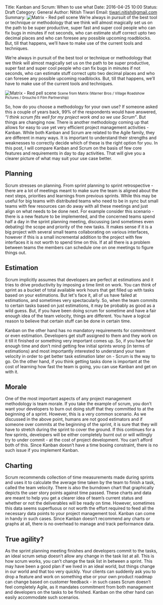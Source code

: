 Title: Kanban and Scrum: When to use what
Date: 2016-04-25 10:00
Status: Draft
Category: General
Author: Nitish Tiwari
Email: tiwari.nitish@gmail.com
Summary: ![Matrix - Red pell scene ]({filename}/images/2016-04-25_kanban_and_scrum_when_to_use_what/matrix-red-pill.jpg) We’re always in pursuit of the best tool or technique or methodology that we think will almost magically set us on the path to be super productive, super fast and super cool people who can fix bugs in minutes if not seconds, who can estimate stuff correct upto two decimal places and who can foresee any possible upcoming roadblocks. But, till that happens, we’ll have to make use of the current tools and techniques.


We’re always in pursuit of the best tool or technique or methodology that we think will almost magically set us on the path to be super productive, super fast and super cool people who can fix bugs in minutes if not seconds, who can estimate stuff correct upto two decimal places and who can foresee any possible upcoming roadblocks. But, till that happens, we’ll have to make use of the current tools and techniques.

![Matrix - Red pell scene ]({filename}/images/2016-04-25_kanban_and_scrum_when_to_use_what/matrix-red-pill.jpg)
<small>Scene from Matrix (Warner Bros / Village Roadshow Pictures / Groucho II Film Partnership)</small>

So, how do you choose a methodology for your own use? If someone asked this a couple of years back, 99% of the respondents would have answered, *“I think scrum fits well for my project work and so we use Scrum”*. But things are changing now. There is another methodology coming up that allows for easy to use yet very efficient project management activities - Kanban. While both Kanban and Scrum are related to the Agile family, they are different in many ways. It is important to understand their strengths and weaknesses to correctly decide which of these is the right option for you. In this post, I will compare Kanban and Scrum on the basis of few core features and requirements in day to day activities. That will give you a clearer picture of what may suit your use case better.


## Planning

Scrum stresses on planning. From sprint planning to sprint retrospective - there are a lot of meetings meant to make sure the team is aligned about the next steps, priorities and learnings from previous sprints. While this may be useful for big teams with distributed teams who need to be in sync but small teams with few resources can do away with all these meetings and just align on what needs to be done next. For example consider this scenario - there is a new feature to be implemented, and the concerned teams spend half a day in the sprint planning meeting, discussing (and sometimes even debating) the scope and priority of the new tasks. It makes sense if it is a big project with several small teams collaborating on various interfaces, however if this is a small incremental addition to the project with few interfaces it is not worth to spend time on this. If at all there is a problem between teams the members can schedule one on one meetings to figure things out.


## Estimation

Scrum implicitly assumes that developers are perfect at estimations and it tries to drive productivity by imposing a time limit on work. You can think of sprint as a bucket of total available work hours that get filled up with tasks based on your estimations. But let's face it, all of us have failed at estimations, and sometimes very spectacularly. So, when the team commits to certain tasks based on just estimations, it may be probably as good as a wild guess. But, if you have been doing scrum for sometime and have a fair enough idea of the team velocity, things are different. You have a logical reason to believe that certain stuff can be done in certain time.

Kanban on the other hand has no mandatory requirements for commitment or even estimation. Developers get stuff assigned to them and they work on it till it finished or something very important comes up. So, if you have fair enough time and don’t mind getting few initial sprints wrong (in terms of estimations) and most importantly interested to understand your team velocity in order to get better task estimation later on - Scrum is the way to go. On the other hand, if you think getting tasks done is important at the cost of learning how fast the team is going, you can use Kanban and get on with it.


## Morale

One of the most important aspects of any project management methodology is team morale. If you take the example of scrum, you don’t want your developers to burn out doing stuff that they committed to at the beginning of a sprint. However, this is a very common scenario. As we discussed in the above point, humans are not good estimators and if someone over commits at the beginning of the sprint, it is sure that they will have to stretch during the sprint to cover the ground. If this continues for a few sprints, developers will be either completely burnt out or will willingly try to under commit - at the cost of project development. You can’t afford both of this. Since Kanban doesn’t have a time boxing constraint, there is no such issue if you implement Kanban.


## Charting

Scrum recommends collection of time measurements made during sprints and uses it to calculate the average time taken by the team to finish a task, called the team velocity. There is also the burndown chart that graphically depicts the user story points against time passed. These charts and data are meant to help you get a clearer idea of team’s current status and whether or not the deliverables will be ready on time. However, sometimes this data seems superfluous or not worth the effort required to feed all the necessary data points to your project management tool. Kanban can come in handy in such cases. Since Kanban doesn’t recommend any charts or graphs at all, there is no overhead to manage and track performance data.


## True agility?

As the sprint planning meeting finishes and developers commit to the tasks, an ideal scrum setup doesn’t allow any change in the task list at all. This is how scrum works, you can’t change the task list in between a sprint. This may have been a good plan if we lived in an ideal world, but things change in our world and that too very quickly. Your clients can suddenly ask you to drop a feature and work on something else or your own product roadmap can change based on customer feedback - in such cases Scrum doesn’t feel completely Agile, as it mandates commitment from both management and developers on the tasks to be finished. Kanban on the other hand can easily accommodate such scenarios.
